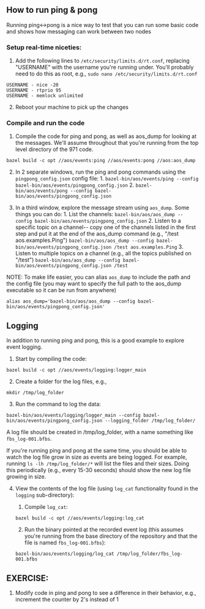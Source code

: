 ## How to run ping & pong

Running ping<->pong is a nice way to test that you can run some basic code and shows how messaging can work between two nodes

### Setup real-time niceties:
  1. Add the following lines to `/etc/security/limits.d/rt.conf`, replacing "USERNAME" with the username you're running under.  You'll probably need to do this as root, e.g., `sudo nano /etc/security/limits.d/rt.conf`
```
USERNAME - nice -20
USERNAME - rtprio 95
USERNAME - memlock unlimited
```

  2. Reboot your machine to pick up the changes

### Compile and run the code
  1. Compile the code for ping and pong, as well as aos_dump for looking at the messages.  We'll assume throughout that you're running from the top level directory of the 971 code.
  ```
  bazel build -c opt //aos/events:ping //aos/events:pong //aos:aos_dump
  ```

  2. In 2 separate windows, run the ping and pong commands using the `pingpong_config.json` config file:
    1. `bazel-bin/aos/events/ping --config bazel-bin/aos/events/pingpong_config.json`
    2. `bazel-bin/aos/events/pong --config bazel-bin/aos/events/pingpong_config.json`

  3. In a third window, explore the message stream using `aos_dump`.  Some things you can do:
    1. List the channels:
       `bazel-bin/aos/aos_dump --config bazel-bin/aos/events/pingpong_config.json`
    2. Listen to a specific topic on a channel-- copy one of the channels listed in the first step and put it at the end of the aos_dump command (e.g., "/test aos.examples.Ping")
       `bazel-bin/aos/aos_dump --config bazel-bin/aos/events/pingpong_config.json /test aos.examples.Ping`
    3. Listen to multiple topics on a channel (e.g., all the topics published on "/test")
       `bazel-bin/aos/aos_dump --config bazel-bin/aos/events/pingpong_config.json /test`


NOTE: To make life easier, you can alias `aos_dump` to include the path and the config file (you may want to specify the full path to the aos_dump executable so it can be run from anywhere)
```
alias aos_dump='bazel-bin/aos/aos_dump --config bazel-bin/aos/events/pingpong_config.json'
```

## Logging

In addition to running ping and pong, this is a good example to explore event logging.

  1. Start by compiling the code:
  ```
  bazel build -c opt //aos/events/logging:logger_main
  ```

  2. Create a folder for the log files, e.g., 
  ```
  mkdir /tmp/log_folder
  ```

  3. Run the command to log the data:
  ```
  bazel-bin/aos/events/logging/logger_main --config bazel-bin/aos/events/pingpong_config.json --logging_folder /tmp/log_folder/
  ```

A log file should be created in /tmp/log_folder, with a name something like `fbs_log-001.bfbs`.

If you're running ping and pong at the same time, you should be able to watch the log file grow in size as events are being logged.  For example, running `ls -lh /tmp/log_folder/*` will list the files and their sizes.  Doing this periodically (e.g., every 15-30 seconds) should show the new log file growing in size.

   4. View the contents of the log file (using `log_cat` functionality found in the `logging` sub-directory):
      1. Compile `log_cat`:
      ```
      bazel build -c opt //aos/events/logging:log_cat
      ```

      2. Run the binary pointed at the recorded event log (this assumes you're running from the base directory of the repository and that the file is named `fbs_log-001.bfbs`):
      ```
      bazel-bin/aos/events/logging/log_cat /tmp/log_folder/fbs_log-001.bfbs
      ```

## EXERCISE:
   1. Modify code in ping and pong to see a difference in their behavior, e.g., increment the counter by 2's instead of 1
